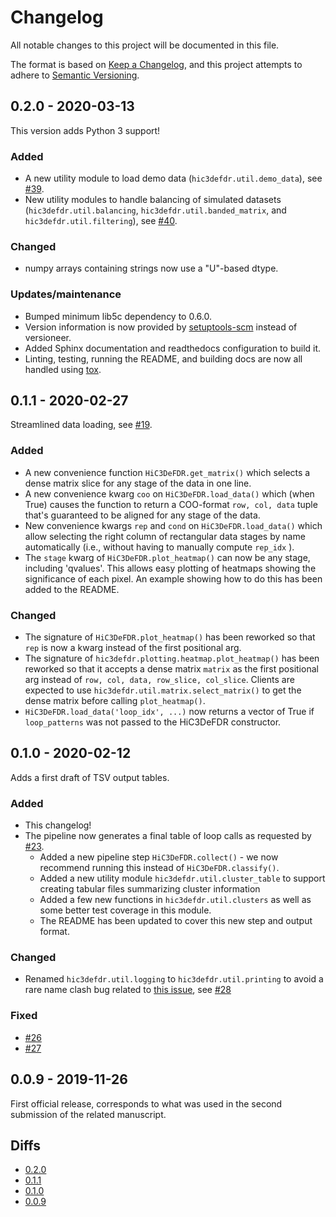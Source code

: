 # Changelog
All notable changes to this project will be documented in this file.

The format is based on [Keep a Changelog](https://keepachangelog.com/en/1.0.0/),
and this project attempts to adhere to [Semantic Versioning](https://semver.org/spec/v2.0.0.html).

## 0.2.0 - 2020-03-13

This version adds Python 3 support!

### Added
 - A new utility module to load demo data (`hic3defdr.util.demo_data`), see
   [#39](https://bitbucket.org/creminslab/hic3defdr/issues/39).
 - New utility modules to handle balancing of simulated datasets
   (`hic3defdr.util.balancing`, `hic3defdr.util.banded_matrix`, and
   `hic3defdr.util.filtering`), see
   [#40](https://bitbucket.org/creminslab/hic3defdr/issues/40).

### Changed
 - numpy arrays containing strings now use a "U"-based dtype.

### Updates/maintenance
 - Bumped minimum lib5c dependency to 0.6.0.
 - Version information is now provided by [setuptools-scm](https://pypi.org/project/setuptools-scm/)
   instead of versioneer.
 - Added Sphinx documentation and readthedocs configuration to build it.
 - Linting, testing, running the README, and building docs are now all handled
   using [tox](https://tox.readthedocs.io/).

## 0.1.1 - 2020-02-27

Streamlined data loading, see [#19](https://bitbucket.org/creminslab/hic3defdr/issues/19).

### Added
 - A new convenience function `HiC3DeFDR.get_matrix()` which selects a dense
   matrix slice for any stage of the data in one line.
 - A new convenience kwarg `coo` on `HiC3DeFDR.load_data()` which (when True)
   causes the function to return a COO-format `row, col, data` tuple that's
   guaranteed to be aligned for any stage of the data.
 - New convenience kwargs `rep` and `cond` on `HiC3DeFDR.load_data()` which
   allow selecting the right column of rectangular data stages by name
   automatically (i.e., without having to manually compute `rep_idx` ).
 - The `stage` kwarg of `HiC3DeFDR.plot_heatmap()` can now be any stage,
   including 'qvalues'. This allows easy plotting of heatmaps showing the
   significance of each pixel. An example showing how to do this has been added
   to the README.

### Changed
 - The signature of `HiC3DeFDR.plot_heatmap()` has been reworked so that `rep`
   is now a kwarg instead of the first positional arg.
 - The signature of `hic3defdr.plotting.heatmap.plot_heatmap()` has been
   reworked so that it accepts a dense matrix `matrix` as the first positional
   arg instead of `row, col, data, row_slice, col_slice`. Clients are expected
   to use `hic3defdr.util.matrix.select_matrix()` to get the dense matrix before
   calling `plot_heatmap()`.
 - `HiC3DeFDR.load_data('loop_idx', ...)` now returns a vector of True if
   ``loop_patterns`` was not passed to the HiC3DeFDR constructor.

## 0.1.0 - 2020-02-12

Adds a first draft of TSV output tables.

### Added
 - This changelog!
 - The pipeline now generates a final table of loop calls as requested by [#23](https://bitbucket.org/creminslab/hic3defdr/issues/23).
    - Added a new pipeline step `HiC3DeFDR.collect()` - we now recommend running
      this instead of `HiC3DeFDR.classify()`.
    - Added a new utility module `hic3defdr.util.cluster_table` to support
      creating tabular files summarizing cluster information
    - Added a few new functions in `hic3defdr.util.clusters` as well as some
      better test coverage in this module.
    - The README has been updated to cover this new step and output format.

### Changed
 - Renamed `hic3defdr.util.logging` to `hic3defdr.util.printing` to avoid a rare
   name clash bug related to [this issue](https://github.com/pandas-dev/pandas/issues/10167),
   see [#28](https://bitbucket.org/creminslab/hic3defdr/issues/28)

### Fixed
 - [#26](https://bitbucket.org/creminslab/hic3defdr/issues/26)
 - [#27](https://bitbucket.org/creminslab/hic3defdr/issues/27)

## 0.0.9 - 2019-11-26

First official release, corresponds to what was used in the second submission of
the related manuscript.

## Diffs
- [0.2.0](https://bitbucket.org/creminslab/hic3defdr/branches/compare/0.2.0..0.1.1#diff)
- [0.1.1](https://bitbucket.org/creminslab/hic3defdr/branches/compare/0.1.1..0.1.0#diff)
- [0.1.0](https://bitbucket.org/creminslab/hic3defdr/branches/compare/0.1.0..0.0.9#diff)
- [0.0.9](https://bitbucket.org/creminslab/hic3defdr/src/0.0.9)
